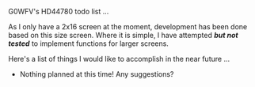 G0WFV's HD44780 todo list ...

As I only have a 2x16 screen at the moment, development has been done based
on this size screen.  Where it is simple, I have attempted ***but not tested***
to implement functions for larger screens.

Here's a list of things I would like to accomplish in the near future ...

- Nothing planned at this time!  Any suggestions?
